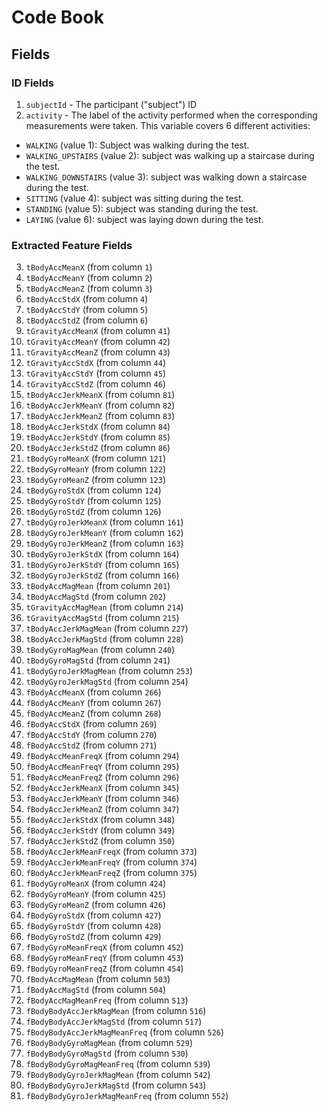 # Code Book

## Fields
### ID Fields
1. `subjectId` - The participant ("subject") ID
2. `activity` - The label of the activity performed when the corresponding measurements were taken. This variable covers 6 different activities:
  * `WALKING` (value 1): Subject was walking during the test.
  * `WALKING_UPSTAIRS` (value 2): subject was walking up a staircase during the test.
  * `WALKING_DOWNSTAIRS` (value 3): subject was walking down a staircase during the test.
  * `SITTING` (value 4): subject was sitting during the test.
  * `STANDING` (value 5): subject was standing during the test.
  * `LAYING` (value 6): subject was laying down during the test.

### Extracted Feature Fields
3. `tBodyAccMeanX` (from column `1`)
4. `tBodyAccMeanY` (from column `2`)
5. `tBodyAccMeanZ` (from column `3`)
6. `tBodyAccStdX` (from column `4`)
7. `tBodyAccStdY` (from column `5`)
8. `tBodyAccStdZ` (from column `6`)
9. `tGravityAccMeanX` (from column `41`)
10. `tGravityAccMeanY` (from column `42`)
11. `tGravityAccMeanZ` (from column `43`)
12. `tGravityAccStdX` (from column `44`)
13. `tGravityAccStdY` (from column `45`)
14. `tGravityAccStdZ` (from column `46`)
15. `tBodyAccJerkMeanX` (from column `81`)
16. `tBodyAccJerkMeanY` (from column `82`)
17. `tBodyAccJerkMeanZ` (from column `83`)
18. `tBodyAccJerkStdX` (from column `84`)
19. `tBodyAccJerkStdY` (from column `85`)
20. `tBodyAccJerkStdZ` (from column `86`)
21. `tBodyGyroMeanX` (from column `121`)
22. `tBodyGyroMeanY` (from column `122`)
23. `tBodyGyroMeanZ` (from column `123`)
24. `tBodyGyroStdX` (from column `124`)
25. `tBodyGyroStdY` (from column `125`)
26. `tBodyGyroStdZ` (from column `126`)
27. `tBodyGyroJerkMeanX` (from column `161`)
28. `tBodyGyroJerkMeanY` (from column `162`)
29. `tBodyGyroJerkMeanZ` (from column `163`)
30. `tBodyGyroJerkStdX` (from column `164`)
31. `tBodyGyroJerkStdY` (from column `165`)
32. `tBodyGyroJerkStdZ` (from column `166`)
33. `tBodyAccMagMean` (from column `201`)
34. `tBodyAccMagStd` (from column `202`)
35. `tGravityAccMagMean` (from column `214`)
36. `tGravityAccMagStd` (from column `215`)
37. `tBodyAccJerkMagMean` (from column `227`)
38. `tBodyAccJerkMagStd` (from column `228`)
39. `tBodyGyroMagMean` (from column `240`)
40. `tBodyGyroMagStd` (from column `241`)
41. `tBodyGyroJerkMagMean` (from column `253`)
42. `tBodyGyroJerkMagStd` (from column `254`)
43. `fBodyAccMeanX` (from column `266`)
44. `fBodyAccMeanY` (from column `267`)
45. `fBodyAccMeanZ` (from column `268`)
46. `fBodyAccStdX` (from column `269`)
47. `fBodyAccStdY` (from column `270`)
48. `fBodyAccStdZ` (from column `271`)
49. `fBodyAccMeanFreqX` (from column `294`)
50. `fBodyAccMeanFreqY` (from column `295`)
51. `fBodyAccMeanFreqZ` (from column `296`)
52. `fBodyAccJerkMeanX` (from column `345`)
53. `fBodyAccJerkMeanY` (from column `346`)
54. `fBodyAccJerkMeanZ` (from column `347`)
55. `fBodyAccJerkStdX` (from column `348`)
56. `fBodyAccJerkStdY` (from column `349`)
57. `fBodyAccJerkStdZ` (from column `350`)
58. `fBodyAccJerkMeanFreqX` (from column `373`)
59. `fBodyAccJerkMeanFreqY` (from column `374`)
60. `fBodyAccJerkMeanFreqZ` (from column `375`)
61. `fBodyGyroMeanX` (from column `424`)
62. `fBodyGyroMeanY` (from column `425`)
63. `fBodyGyroMeanZ` (from column `426`)
64. `fBodyGyroStdX` (from column `427`)
65. `fBodyGyroStdY` (from column `428`)
66. `fBodyGyroStdZ` (from column `429`)
67. `fBodyGyroMeanFreqX` (from column `452`)
68. `fBodyGyroMeanFreqY` (from column `453`)
69. `fBodyGyroMeanFreqZ` (from column `454`)
70. `fBodyAccMagMean` (from column `503`)
71. `fBodyAccMagStd` (from column `504`)
72. `fBodyAccMagMeanFreq` (from column `513`)
73. `fBodyBodyAccJerkMagMean` (from column `516`)
74. `fBodyBodyAccJerkMagStd` (from column `517`)
75. `fBodyBodyAccJerkMagMeanFreq` (from column `526`)
76. `fBodyBodyGyroMagMean` (from column `529`)
77. `fBodyBodyGyroMagStd` (from column `530`)
78. `fBodyBodyGyroMagMeanFreq` (from column `539`)
79. `fBodyBodyGyroJerkMagMean` (from column `542`)
80. `fBodyBodyGyroJerkMagStd` (from column `543`)
81. `fBodyBodyGyroJerkMagMeanFreq` (from column `552`)
